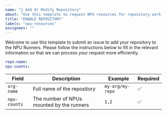 ```yaml
---
name: "🚀 Add Or Modify Repository"
about: "Use this template to request NPU resources for repository workflows"
title: "ENABLE REPOSITORY"
labels: "npu-resources"
assignees: ""
---
```


Welcome to use this template to submit an issue to add your repository to the NPU Runners. Please follow the instructions below to fill in the relevant information so that we can process your request more efficiently.

```yaml
repo-name: 
npu-counts: 
```

| Field | Description | Example | Required |
|------|------|------|-----|
| `org-name` | Full name of the repository | `my-org/my-repo` | ✅ |
| `npu-counts` | The number of NPUs mounted by the runners | `1,2` | ✅ |
